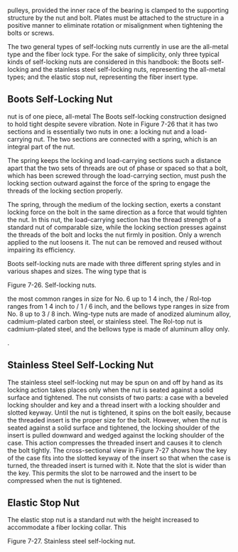 pulleys, provided the inner race of the bearing is clamped to the supporting structure by the nut and bolt. Plates must be attached to the structure in a positive manner to eliminate rotation or misalignment when tightening the bolts or screws.

The two general types of self-locking nuts currently in use are the all-metal type and the fiber lock type. For the sake of simplicity, only three typical kinds of self-locking nuts are considered in this handbook: the Boots self-locking and the stainless  steel  self-locking  nuts,  representing  the  all-metal types; and the elastic stop nut, representing the fiber insert type.

## Boots Self-Locking Nut

nut  is  of  one  piece,  all-metal The  Boots  self-locking construction designed to hold tight despite severe vibration. Note in Figure 7-26 that it has two sections and is essentially two nuts in one: a locking nut and a load-carrying nut. The two sections are connected with a spring, which is an integral part of the nut.

The spring keeps the locking and load-carrying sections such a distance apart that the two sets of threads are out of phase or spaced so that a bolt, which has been screwed through the load-carrying section, must push the locking section outward against the force of the spring to engage the threads of the locking section properly.

The spring, through the medium of the locking section, exerts a constant locking force on the bolt in the same direction as a force that would tighten the nut. In this nut, the load-carrying section has the thread strength of a standard nut of comparable size, while the locking section presses against the threads of the bolt and locks the nut firmly in position. Only a wrench applied to the nut loosens it. The nut can be removed and reused without impairing its efficiency.

Boots self-locking nuts are made with three different spring styles and in various shapes and sizes. The wing type that is

Figure 7-26. Self-locking nuts.

<!-- image -->

the most common ranges in size for No. 6 up to  1 4 inch, the / Rol-top ranges from  1 4 inch to / 1 / 6 inch, and the bellows type ranges in size from No. 8 up to 3 / 8 inch. Wing-type nuts are made of anodized aluminum alloy, cadmium-plated carbon steel, or stainless steel. The Rol-top nut is cadmium-plated steel, and the bellows type is made of aluminum alloy only.

.

## Stainless Steel Self-Locking Nut

The stainless steel self-locking nut may be spun on and off by hand as its locking action takes places only when the nut is seated against a solid surface and tightened. The nut consists of two parts: a case with a beveled locking shoulder and key and a thread insert with a locking shoulder and slotted keyway. Until the nut is tightened, it spins on the bolt  easily,  because  the  threaded  insert  is  the  proper  size for the bolt. However, when the nut is seated against a solid surface and tightened, the locking shoulder of the insert is pulled downward and wedged against the locking shoulder of the case. This action compresses the threaded insert and causes it to clench the bolt tightly. The cross-sectional view in Figure 7-27 shows how the key of the case fits into the slotted keyway of the insert so that when the case is turned, the threaded insert is turned with it. Note that the slot is wider than the key. This permits the slot to be narrowed and the insert to be compressed when the nut is tightened.

## Elastic Stop Nut

The elastic  stop  nut  is  a  standard  nut  with  the  height increased  to  accommodate  a  fiber  locking  collar.  This

Figure 7-27. Stainless steel self-locking nut.

<!-- image -->